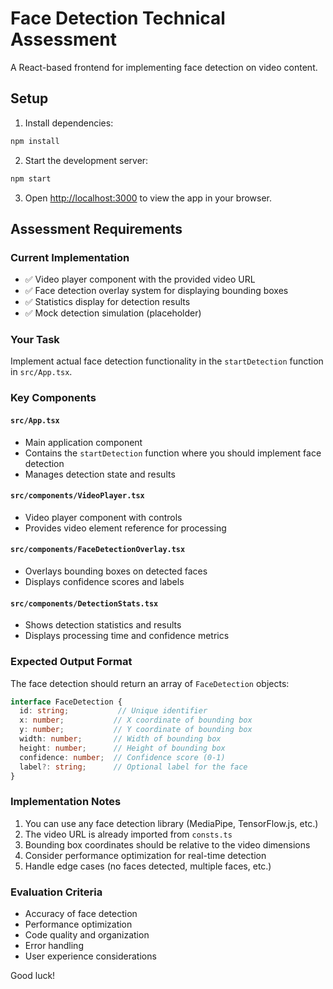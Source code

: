 # Face Detection Technical Assessment

A React-based frontend for implementing face detection on video content.

## Setup

1. Install dependencies:
```bash
npm install
```

2. Start the development server:
```bash
npm start
```

3. Open [http://localhost:3000](http://localhost:3000) to view the app in your browser.

## Assessment Requirements

### Current Implementation
- ✅ Video player component with the provided video URL
- ✅ Face detection overlay system for displaying bounding boxes
- ✅ Statistics display for detection results
- ✅ Mock detection simulation (placeholder)

### Your Task
Implement actual face detection functionality in the `startDetection` function in `src/App.tsx`.

### Key Components

#### `src/App.tsx`
- Main application component
- Contains the `startDetection` function where you should implement face detection
- Manages detection state and results

#### `src/components/VideoPlayer.tsx`
- Video player component with controls
- Provides video element reference for processing

#### `src/components/FaceDetectionOverlay.tsx`
- Overlays bounding boxes on detected faces
- Displays confidence scores and labels

#### `src/components/DetectionStats.tsx`
- Shows detection statistics and results
- Displays processing time and confidence metrics

### Expected Output Format

The face detection should return an array of `FaceDetection` objects:

```typescript
interface FaceDetection {
  id: string;           // Unique identifier
  x: number;           // X coordinate of bounding box
  y: number;           // Y coordinate of bounding box
  width: number;       // Width of bounding box
  height: number;      // Height of bounding box
  confidence: number;  // Confidence score (0-1)
  label?: string;      // Optional label for the face
}
```

### Implementation Notes

1. You can use any face detection library (MediaPipe, TensorFlow.js, etc.)
2. The video URL is already imported from `consts.ts`
3. Bounding box coordinates should be relative to the video dimensions
4. Consider performance optimization for real-time detection
5. Handle edge cases (no faces detected, multiple faces, etc.)

### Evaluation Criteria

- Accuracy of face detection
- Performance optimization
- Code quality and organization
- Error handling
- User experience considerations

Good luck! 